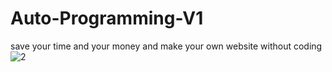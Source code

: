 # Auto-Programming-V1
save your time and your money and make your own website without coding
![2](https://user-images.githubusercontent.com/43656863/47235282-e0a35f80-d3d8-11e8-89b9-4fc9f54f74af.png)
